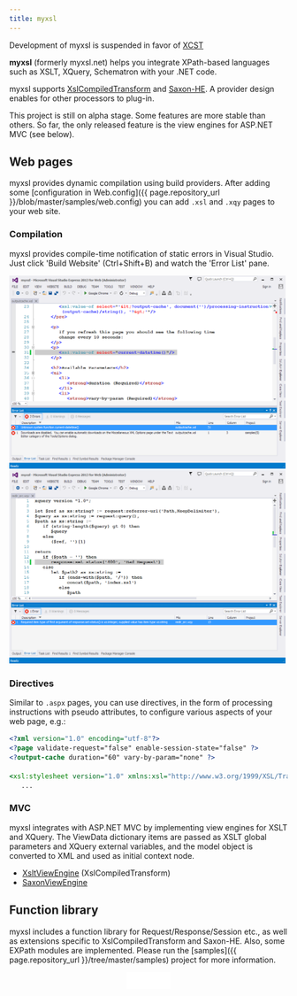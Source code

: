 ```yaml
---
title: myxsl
---
```


<div class="note danger">
Development of myxsl is suspended in favor of <a href="/XCST/">XCST</a>
</div>

**myxsl** (formerly myxsl.net) helps you integrate XPath-based languages such as XSLT, XQuery, Schematron with your .NET code.

myxsl supports [XslCompiledTransform](http://msdn.microsoft.com/en-us/library/system.xml.xsl.xslcompiledtransform) and [Saxon-HE](http://saxon.sf.net/). A provider design enables for other processors to plug-in.

This project is still on alpha stage. Some features are more stable than others. So far, the only released feature is the view engines for ASP.NET MVC (see below).

Web pages
---------
myxsl provides dynamic compilation using build providers. After adding some [configuration in Web.config]({{ page.repository_url }}/blob/master/samples/web.config) you can add `.xsl` and `.xqy` pages to your web site.

### Compilation

myxsl provides compile-time notification of static errors in Visual Studio. Just click 'Build Website' (Ctrl+Shift+B) and watch the 'Error List' pane.

<a href="img/static-errors-vs-xslt.png">
   <img src="img/static-errors-vs-xslt.png" style="width: 500px;" />
</a>

<a href="img/static-errors-vs-xquery.png">
   <img src="img/static-errors-vs-xquery.png" style="width: 500px;" />
</a>

### Directives

Similar to `.aspx` pages, you can use directives, in the form of processing instructions with pseudo attributes, to configure various aspects of your web page, e.g.:

```xslt
<?xml version="1.0" encoding="utf-8"?>
<?page validate-request="false" enable-session-state="false" ?>
<?output-cache duration="60" vary-by-param="none" ?>

<xsl:stylesheet version="1.0" xmlns:xsl="http://www.w3.org/1999/XSL/Transform">
   ...
```

### MVC

myxsl integrates with ASP.NET MVC by implementing view engines for XSLT and XQuery. The ViewData dictionary items are passed as XSLT global parameters and XQuery external variables, and the model object is converted to XML and used as initial context node.

- [XsltViewEngine](http://www.nuget.org/packages/XsltViewEngine) (XslCompiledTransform)
- [SaxonViewEngine](http://www.nuget.org/packages/SaxonViewEngine)

Function library
----------------
myxsl includes a function library for Request/Response/Session etc., as well as extensions specific to XslCompiledTransform and Saxon-HE. Also, some EXPath modules are implemented. Please run the [samples]({{ page.repository_url }}/tree/master/samples) project for more information.

<div style="text-align: center">
   <iframe src="/github-btn.html?user={{site.github.owner_name}}&repo=myxsl&type=star&size=large" frameborder="0" scrolling="0" width="80px" height="30px"></iframe>
</div>
